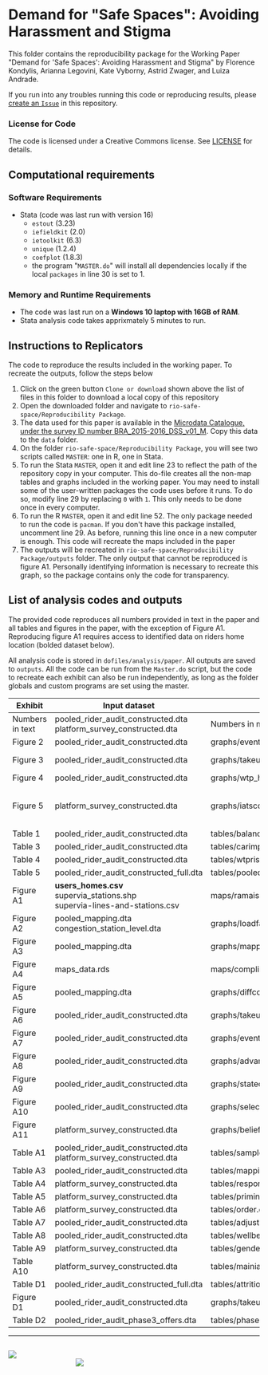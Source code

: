 # Demand for "Safe Spaces": Avoiding Harassment and Stigma

This folder contains the reproducibility package for the Working Paper "Demand for 'Safe Spaces': Avoiding Harassment and Stigma" by Florence Kondylis, Arianna Legovini, Kate Vyborny, Astrid Zwager, and Luiza Andrade.

If you run into any troubles running this code or reproducing results, please [create an `Issue`](https://github.com/worldbank/rio-safe-space/issues/new) in this repository.

### License for Code

The code is licensed under a Creative Commons license. See [LICENSE](https://github.com/worldbank/rio-safe-space/blob/master/Replication%20Package/LICENSE) for details.


Computational requirements
---------------------------

### Software Requirements

- Stata (code was last run with version 16)
  - `estout` (3.23)
  - `iefieldkit` (2.0)
  - `ietoolkit` (6.3)
  - `unique` (1.2.4)
  - `coefplot` (1.8.3)
  - the program "`MASTER.do`" will install all dependencies locally if the local `packages` in line 30 is set to 1.

### Memory and Runtime Requirements

- The code was last run on a **Windows 10 laptop with 16GB of RAM**. 
- Stata analysis code takes apprixmately 5 minutes to run.

Instructions to Replicators
---------------------------

The code to reproduce the results included in the working paper. To recreate the outputs, follow the steps below
1. Click on the green button `Clone or download` shown above the list of files in this folder to download a local copy of this repository
1. Open the downloaded folder and navigate to `rio-safe-space/Reproducibility Package`.
1. The data used for this paper is available in the [Microdata Catalogue, under the survey ID number BRA_2015-2016_DSS_v01_M](https://microdatalib.worldbank.org/index.php/catalog/11600). Copy this data to the `data` folder.
1. On the folder `rio-safe-space/Reproducibility Package`, you will see two scripts called `MASTER`: one in R, one in Stata.
1. To run the Stata `MASTER`, open it and edit line 23 to reflect the path of the repository copy in your computer. This do-file creates all the non-map tables and graphs included in the working paper. You may need to install some of the user-written packages the code uses before it runs. To do so, modify line 29 by replacing `0` with `1`. This only needs to be done once in every computer.
1. To run the R `MASTER`, open it and edit line 52. The only package needed to run the code is `pacman`. If you don't have this package installed, uncomment line 29. As before, running this line once in a new computer is enough. This code will recreate the maps included in the paper
1. The outputs will be recreated in `rio-safe-space/Reproducibility Package/outputs` folder. The only output that cannot be reproduced is figure A1. Personally identifying information is necessary to recreate this graph, so the package contains only the code for transparency.

List of analysis codes and outputs
-------------------------------

The provided code reproduces all numbers provided in text in the paper and all tables and figures in the paper, with the exception of Figure A1. Reproducing figure A1 requires access to identified data on riders home location (bolded dataset below).

All analysis code is stored in `dofiles/analysis/paper`. All outputs are saved to `outputs`. All the code can be run from the `Master.do` script, but the code to recreate each exhibit can also be run independently, as long as the folder globals and custom programs are set using the master.

| Exhibit    | Input dataset | Program | Output file |
|------------|---------------|---------|-------------|
| Numbers in text | pooled_rider_audit_constructed.dta <br> platform_survey_constructed.dta | Numbers in main text.do |  |
| Figure 2 | pooled_rider_audit_constructed.dta | graphs/eventstudy_bypremium.do | graphs/eventstudy_bypremium.png |
| Figure 3 | pooled_rider_audit_constructed.dta | graphs/takeup.do | graphs/takeup_fe.png <br> graphs/takeup_person.png |
| Figure 4 | pooled_rider_audit_constructed.dta | graphs/wtp_harass.do | graphs/wtp_harass.png |
| Figure 5 | platform_survey_constructed.dta | graphs/iatscores.do | graphs/IAT_safety.png	 <br> graphs/IAT_advances.png <br> graphs/IAT_men.png <br> graphs/IAT_women.png |
| Table 1 | pooled_rider_audit_constructed.dta | tables/balance_table.do | tables/balance_table.tex |
| Table 3 | pooled_rider_audit_constructed.dta | tables/carimpactharassment.do | tables/paper_carimpactharassment_main.tex |
| Table 4 | pooled_rider_audit_constructed.dta | tables/wtprisk.do | tables/paper_wtprisk.tex  |
| Table 5 | pooled_rider_audit_constructed_full.dta |  tables/pooled_rider_audit_constructed_full.dta | tables/back_envelope_costs_full.tex  |
| Figure A1 | **users_homes.csv** <br> supervia_stations.shp <br> supervia-lines-and-stations.csv | maps/ramais-and-homes.R | maps/ramais-and-homes.pdf |
| Figure A2 | pooled_mapping.dta <br> congestion_station_level.dta | graphs/loadfactor.do | graphs/loadfactor.png |
| Figure A3 | pooled_mapping.dta | graphs/mappingcompliancebycar.do  | graphs/mappingcompliancebycar.png <br> graphs/mappingcompliancebycar.png |
| Figure A4 | maps_data.rds | maps/compliance.R | maps/compliance.pdf |
| Figure A5 | pooled_mapping.dta | graphs/diffcompliance.do | graphs/diffcompliance.png |
| Figure A6 | pooled_rider_audit_constructed.dta | graphs/takeupandcongestion.do | graphs/takeupandcongestion.png |
| Figure A7 | pooled_rider_audit_constructed.dta | graphs/eventstudy.do | graphs/eventstudy.png <br> eventstudy_hist.png |
| Figure A8 | pooled_rider_audit_constructed.dta | graphs/advantagespinkcar.do | graphs/advantages_pink_car.png |
| Figure A9 | pooled_rider_audit_constructed.dta | graphs/statedrevealed3.do | graphs/statedrevealed3.png |
| Figure A10 | pooled_rider_audit_constructed.dta | graphs/selection.do | graphs/paper_selection.png |
| Figure A11 | platform_survey_constructed.dta | graphs/beliefs.do | graphs/beliefs.png |
| Table A1 | pooled_rider_audit_constructed.dta <br> platform_survey_constructed.dta | tables/sample_table.do | tables/sample_table.tex |
| Table A3 | pooled_rider_audit_constructed.dta | tables/mappingridercorr.do | tables/mappingridercorr.tex |
| Table A4 | platform_survey_constructed.dta | tables/response.do | tables/response.tex  |
| Table A5 | platform_survey_constructed.dta | tables/priming.do | tables/priming.tex |
| Table A6 | platform_survey_constructed.dta | tables/order.do | tables/order.tex |
| Table A7 | pooled_rider_audit_constructed.dta | tables/adjustment.do | tables/adjustment.tex |
| Table A8 | pooled_rider_audit_constructed.dta | tables/wellbeing.do | tables/paper_wellbeing_main.tex |
| Table A9 | platform_survey_constructed.dta | tables/genderdescriptives.do | tables/genderdescriptives.tex |
| Table A10 | platform_survey_constructed.dta | tables/mainiat.do | tables/mainiat.tex <br> graphs/presentation_iat_coef.png |
| Table D1 | pooled_rider_audit_constructed_full.dta | tables/attrition.do | tables/attrition.tex |
| Figure D1 | pooled_rider_audit_constructed.dta | graphs/takeup_person_bound.do | graphs/takeup_person_bound.png |
| Table D2 | pooled_rider_audit_phase3_offers.dta | tables/phase3participation.do | tables/phase3participation.tex |

---
##
<div class = "row">
  <div class = "column" style = "width:30%">
    <img src="https://github.com/worldbank/rio-safe-space/blob/master/img/wb.png" align = "left">
  </div>
  <div class = "column" style = "width:30%">
    <img src="https://github.com/worldbank/rio-safe-space/blob/master/img/i2i.png" align = "right">
  </div>
</div>
